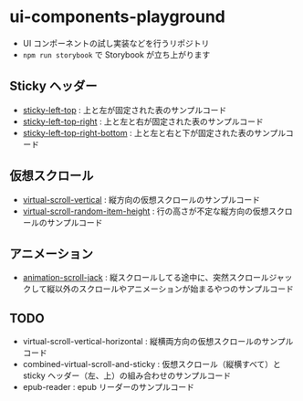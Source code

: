 # ui-components-playground

- UI コンポーネントの試し実装などを行うリポジトリ
- `npm run storybook` で Storybook が立ち上がります

## Sticky ヘッダー

- [sticky-left-top](https://github.com/lainNao/ui-components-playground/tree/main/src/sticky-left-top) : 上と左が固定された表のサンプルコード
- [sticky-left-top-right](https://github.com/lainNao/ui-components-playground/tree/main/src/sticky-left-top-right) : 上と左と右が固定された表のサンプルコード
- [sticky-left-top-right-bottom](https://github.com/lainNao/ui-components-playground/tree/main/src/sticky-left-top-right-bottom) : 上と左と右と下が固定された表のサンプルコード

## 仮想スクロール

- [virtual-scroll-vertical](https://github.com/lainNao/ui-components-playground/tree/main/src/virtual-scroll-vertical) : 縦方向の仮想スクロールのサンプルコード
- [virtual-scroll-random-item-height](https://github.com/lainNao/ui-components-playground/tree/main/src/virtual-scroll-vertical-random-item-height) : 行の高さが不定な縦方向の仮想スクロールのサンプルコード

## アニメーション

- [animation-scroll-jack](https://github.com/lainNao/ui-components-playground/tree/main/src/animation-scroll-jack) : 縦スクロールしてる途中に、突然スクロールジャックして縦以外のスクロールやアニメーションが始まるやつのサンプルコード

## TODO

- virtual-scroll-vertical-horizontal : 縦横両方向の仮想スクロールのサンプルコード
- combined-virtual-scroll-and-sticky : 仮想スクロール（縦横すべて）と sticky ヘッダー（左、上）の組み合わせのサンプルコード
- epub-reader : epub リーダーのサンプルコード
